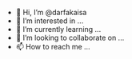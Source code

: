 - 👋 Hi, I’m @darfakaisa
- 👀 I’m interested in ...
- 🌱 I’m currently learning ...
- 💞️ I’m looking to collaborate on ...
- 📫 How to reach me ...

<!---
darfakaisa/darfakaisa is a ✨ special ✨ repository because its `README.md` (this file) appears on your GitHub profile.
You can click the Preview link to take a look at your changes.
--->
